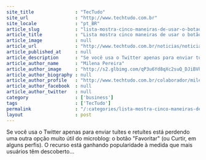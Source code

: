 ```yaml
---
site_title               : "TecTudo"
site_url                 : "http://www.techtudo.com.br"
site_locale              : "pt_BR"
article_slug             : "lista-mostra-cinco-maneiras-de-usar-o-botao-favoritar-ou-curtir-do-twitter"
article_title            : "Lista mostra cinco maneiras de usar o botão Favoritar ou Curtir do Twitter"
article_image            : null
article_url              : "http://www.techtudo.com.br/noticias/noticia/2014/01/lista-mostra-cinco-maneiras-de-usar-o-botao-favoritar-do-twitter-veja.html"
article_published_at     : null
article_description      : "Se você usa o Twitter apenas para enviar tuítes e retuítes está perdendo uma outra opção muito útil do microblog: o botão 'Favoritar' (ou Curtir, em alguns perfis). O recurso está ganhando popularidade à medida que mais usuários têm descoberto..."
article_author_name      : "Milena Pereira"
article_author_image     : "http://s2.glbimg.com/qP3u6Yd8qXc2suQ_DJiBVhSyIUI=/30x30/s2.glbimg.com/3sa7krK5nyPNJ4AjQcAU4vsL6Vk=/0x0:140x140/140x140/s.glbimg.com/po/tt2/f/original/2014/02/03/milena_pereira__colaboradora.jpg"
article_author_biography : null
article_author_profile   : "http://www.techtudo.com.br/colaborador/milena-pereira.html"
article_author_facebook  : null
article_author_twitter   : null
category                 : ['business']
tags                     : ['TecTudo']
permalink                : "/:categories/lista-mostra-cinco-maneiras-de-usar-o-botao-favoritar-ou-curtir-do-twitter/"
layout                   : post
---
```


Se você usa o Twitter apenas para enviar tuítes e retuítes está perdendo uma outra opção muito útil do microblog: o botão "Favoritar" (ou Curtir, em alguns perfis). O recurso está ganhando popularidade à medida que mais usuários têm descoberto...
